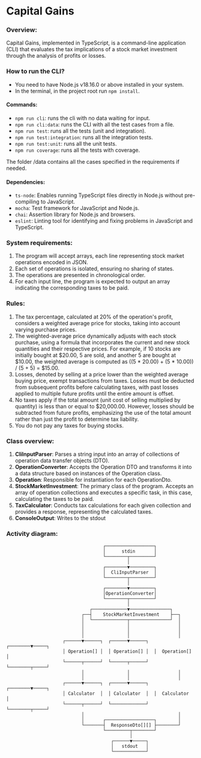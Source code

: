 # Capital Gains

### Overview:
Capital Gains, implemented in TypeScript, is a command-line application (CLI) that evaluates the tax implications of a stock market investment through the analysis of profits or losses.

### How to run the CLI?
- You need to have Node.js v18.16.0 or above installed in your system.
- In the terminal, in the project root run `npm install`.

#### Commands:
- `npm run cli`: runs the cli with no data waiting for input.
- `npm run cli:data`: runs the CLI with all the test cases from a file.
- `npm run test`: runs all the tests (unit and integration).
- `npm run test:integration`: runs all the integration tests.
- `npm run test:unit`: runs all the unit tests.
- `npm run coverage`: runs all the tests with coverage.

The folder /data contains all the cases specified in the requirements if needed.

#### Dependencies:
- `ts-node`: Enables running TypeScript files directly in Node.js without pre-compiling to JavaScript.
- `mocha`: Test framework for JavaScript and Node.js.
- `chai`: Assertion library for Node.js and browsers.
- `eslint`: Linting tool for identifying and fixing problems in JavaScript and TypeScript.

### System requirements:
1. The program will accept arrays, each line representing stock market operations encoded in JSON.
2. Each set of operations is isolated, ensuring no sharing of states.
3. The operations are presented in chronological order.
4. For each input line, the program is expected to output an array indicating the corresponding taxes to be paid.

### Rules:
1. The tax percentage, calculated at 20% of the operation's profit, considers a weighted average price for stocks, taking into account varying purchase prices.
2. The weighted-average price dynamically adjusts with each stock purchase, using a formula that incorporates the current and new stock quantities and their respective prices.
   For example, if 10 stocks are initially bought at $20.00, 5 are sold, and another 5 are bought at $10.00, the weighted average is computed as ((5 * 20.00) + (5 * 10.00)) / (5 + 5) = $15.00.
3. Losses, denoted by selling at a price lower than the weighted average buying price, exempt transactions from taxes. Losses must be deducted from subsequent profits before calculating taxes, with past losses applied to multiple future profits until the entire amount is offset.
4. No taxes apply if the total amount (unit cost of selling multiplied by quantity) is less than or equal to $20,000.00. However, losses should be subtracted from future profits, emphasizing the use of the total amount rather than just the profit to determine tax liability.
5. You do not pay any taxes for buying stocks.

### Class overview:
1. __CliInputParser__: Parses a string input into an array of collections of operation data transfer objects (DTO).
2. __OperationConverter__: Accepts the Operation DTO and transforms it into a data structure based on instances of the Operation class.
3. __Operation__: Responsible for instantiation for each OperationDto.
4. __StockMarketInvestment__: The primary class of the program. Accepts an array of operation collections and executes a specific task, in this case, calculating the taxes to be paid.
5. __TaxCalculator__: Conducts tax calculations for each given collection and provides a response, representing the calculated taxes.
6. __ConsoleOutput__: Writes to the stdout

### Activity diagram:

```
                                    ┌──────────────────┐
                                    │      stdin       │
                                    └────────┬─────────┘
                                             │
                                    ┌────────▼─────────┐
                                    │  CliInputParser  │
                                    └────────┬─────────┘
                                             │
                                    ┌────────▼─────────┐
                                    │OperationConverter│
                                    └────────┬─────────┘
                                             │
                               ┌─────────────▼───────────────┐
                            ┌──┤    StockMarketInvestment    ├──┐
                            │  └─────────────┬───────────────┘  │
                            │                │                  │
                            │                │                  │
                            │                │                  │
                     ┌──────▼──────┐  ┌──────▼──────┐  ┌────────▼─────┐
                     │ Operation[] │  │ Operation[] │  │  Operation[] │
                     └──────┬──────┘  └──────┬──────┘  └────────┬─────┘
                            │                │                  │
                            │                │                  │
                     ┌──────▼──────┐  ┌──────▼──────┐  ┌────────▼─────┐
                     │ Calculator  │  │ Calculator  │  │  Calculator  │
                     └──────┬──────┘  └─────────────┘  └────────┬─────┘
                            │                                   │
                            │       ┌──────────────────┐        │
                            └───────┤  ResponseDto[][] ├────────┘
                                    └─────────┬────────┘
                                              │
                                       ┌──────▼─────┐
                                       │   stdout   │
                                       └────────────┘
```
